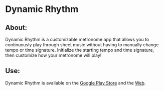 # Dynamic Rhythm

## About:

Dynamic Rhythm is a customizable metronome app that allows you to continuously play through sheet music without having to manually change tempo or time signature. Initialize the starting tempo and time signature, then customize how your metronome will play!


## Use:

Dynamic Rhythm is available on the [Google Play Store](https://dynamicrhythm.vercel.app/) and the [Web](https://dynamicrhythm.vercel.app/).
